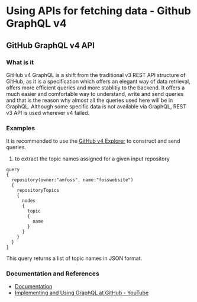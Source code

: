 # Using APIs for fetching data - Github GraphQL v4 


##  GitHub GraphQL v4 API 

### What is it
GitHub v4 GraphQL is a shift from the traditional v3 REST API structure of GitHub, as it is a specification which offers an elegant way of data retrieval, offers more efficient queries and more stablitiy to the backend. 
It offers a much easier and comfortable way to understand, write and send queries and that is the reason why almost all the queries used here will be in GraphQL. Although some specific data is not available via GraphQL, REST v3 API is used wherever v4 failed.


### Examples
It is recommended to use the [GitHub v4 Explorer](https://developer.github.com/v4/explorer/) to construct and send queries.

 
1. to extract the topic names assigned for a given input repository 
```
query
{
  repository(owner:"amfoss", name:"fosswebsite")
  {
  	repositoryTopics
    {
      nodes
      {
        topic
      	{
          name 
        }
      }
    }
  }
}
```

This query returns a list of topic names in JSON format.



### Documentation and References

- [Documentation](https://developer.github.com/v4/guides/intro-to-graphql/)
- [Implementing and Using GraphQL at GitHub - YouTube](https://www.youtube.com/watch?v=wPPFhcqGcvk)





